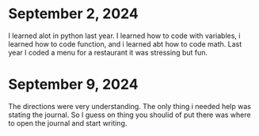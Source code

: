 # September 2, 2024
I learned alot in python last year. I learned how to code with variables, i learned how to code function, and i learned abt how to code math.
Last year I coded a menu for a  restaurant it was stressing but fun.
# September 9, 2024
The directions were very understanding. The only thing i needed help was stating the journal. So I guess on thing you shoulid of put there was where to open the journal and start writing.
